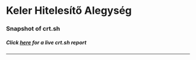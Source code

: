 # Keler Hitelesítő Alegység
### Snapshot of crt.sh
##### Click [here](https://crt.sh/?q=EE2723FB2591671774DE5EF80BEC656A7AF01F3B24067AF269EE35301891AC51) for a live crt.sh report

---

